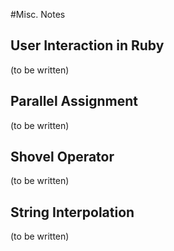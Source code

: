 #Misc. Notes

## User Interaction in Ruby
(to be written)

## Parallel Assignment
(to be written)

## Shovel Operator
(to be written)

## String Interpolation
(to be written)